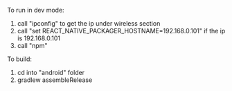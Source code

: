 To run in dev mode:
1. call "ipconfig" to get the ip under wireless section
2. call "set REACT_NATIVE_PACKAGER_HOSTNAME=192.168.0.101" if the ip is 192.168.0.101
3. call "npm"

To build:
1. cd into "android" folder
2. gradlew assembleRelease